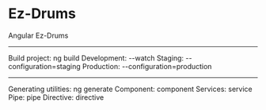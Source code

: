 # Ez-Drums
Angular Ez-Drums

--------------------------------------------------
Build project:      ng build
    Development:    --watch
    Staging:        --configuration=staging
    Production:     --configuration=production

--------------------------------------------------
Generating utilities:   ng generate
    Component:          component <name>
    Services:           service <name>
    Pipe:               pipe <name>
    Directive:          directive <name>
